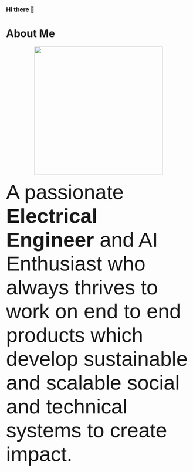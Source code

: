 ### Hi there 👋

# About Me

<p align="center">  <img width="350" height="350" src="https://avatars.githubusercontent.com/u/86601758?v=4">  </p>

<span style="font-family:Sans-serif; font-size:56px;"> A passionate **Electrical Engineer** and AI Enthusiast who always thrives to work on end to end products which develop sustainable and scalable social and technical systems to create impact.</span>
